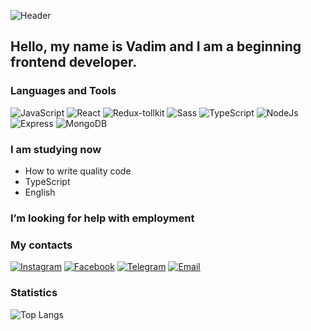 ![Header](https://img.freepik.com/free-photo/beautiful-fluffy-cat-in-bed-generative-ai_169016-28978.jpg?w=1380&t=st=1691601712~exp=1691602312~hmac=4571bd4d0b1e79545177020f2e39ad9790e41ca2874ca45c110908a7014140ab)

## Hello, my name is Vadim and I am a beginning frontend developer.

### Languages and Tools
![JavaScript](https://img.shields.io/badge/JavaScript-e5e321?style=for-the-badge&logo=javascript&logoColor=201c00)
![React](https://img.shields.io/badge/React-201c00?style=for-the-badge&logo=React&logoColor=008eff)
![Redux-tollkit](https://img.shields.io/badge/Redux_Toolkit-e2e2e2?style=for-the-badge&logo=Redux&logoColor=123c55)
![Sass](https://img.shields.io/badge/Sass-ea496f?style=for-the-badge&logo=Sass&logoColor=ffffff)
![TypeScript](https://img.shields.io/badge/TypeScript-094fb2?style=for-the-badge&logo=TypeScript&logoColor=ffffff)
![NodeJs](https://img.shields.io/badge/Node_Js-1e793e?style=for-the-badge&logo=TypeScript&logoColor=ffffff)
![Express](https://img.shields.io/badge/Express-787772?style=for-the-badge&logo=Express&logoColor=ffffff)
![MongoDB](https://img.shields.io/badge/Mongo_DB-171934?style=for-the-badge&logo=MongoDB&logoColor=ffffff)

### I am studying now
+ How to write quality code <br/>
+ TypeScript <br/>
+ English <br/>

###  I’m looking for help with employment

### My contacts
[![Instagram](https://img.shields.io/badge/Instagram-de5efe?style=for-the-badge&logo=Instagram&logoColor=ffffff)](https://www.instagram.com/sa8chuk)
[![Facebook](https://img.shields.io/badge/Facebook-08a0ff?style=for-the-badge&logo=Facebook&logoColor=ffffff)](https://www.facebook.com/profile.php?id=100009804345281)
[![Telegram](https://img.shields.io/badge/Telegram-5363ad?style=for-the-badge&logo=Telegram&logoColor=ffffff)](https://t.me/Sa8chuk)
[![Email](https://img.shields.io/badge/Email-80324f?style=for-the-badge&logo=Gmail&logoColor=ffffff)](mailto:vadimsavcuk38@gmail.com)

### Statistics
![Top Langs](https://github-readme-stats.vercel.app/api/top-langs/?username=Vadim-Savchuk&layout=compact)















<!--
**Vadim-Savchuk/Vadim-Savchuk** is a ✨ _special_ ✨ repository because its `README.md` (this file) appears on your GitHub profile.

Here are some ideas to get you started:

- 🔭 I’m currently working on ...
- 🌱 I’m currently learning ...
- 👯 I’m looking to collaborate on ...
- 🤔 I’m looking for help with ...
- 💬 Ask me about ...
- 📫 How to reach me: ...
- 😄 Pronouns: ...
- ⚡ Fun fact: ...
-->
